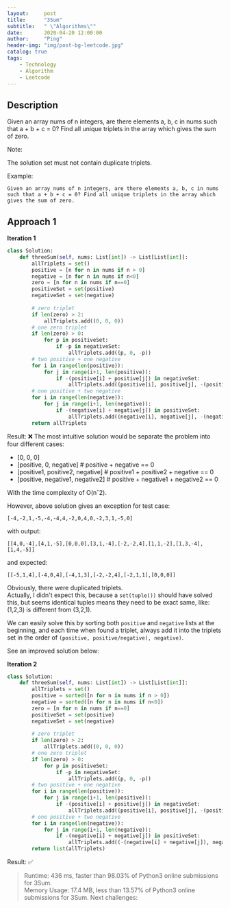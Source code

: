 ```yaml
---
layout:     post
title:      "3Sum"
subtitle:   " \"Algorithms\""
date:       2020-04-20 12:00:00
author:     "Ping"
header-img: "img/post-bg-leetcode.jpg"
catalog: true
tags:
    - Technology
    - Algorithm
    - Leetcode
---
```


## Description
Given an array nums of n integers, are there elements a, b, c in nums such that a + b + c = 0? Find all unique triplets in the array which gives the sum of zero.

Note:

The solution set must not contain duplicate triplets.

Example:

```
Given an array nums of n integers, are there elements a, b, c in nums such that a + b + c = 0? Find all unique triplets in the array which gives the sum of zero.
```


## Approach 1

__Iteration 1__
```python
class Solution:
    def threeSum(self, nums: List[int]) -> List[List[int]]:
        allTriplets = set()
        positive = [n for n in nums if n > 0]
        negative = [n for n in nums if n<0]
        zero = [n for n in nums if n==0]
        positiveSet = set(positive)
        negativeSet = set(negative)
        
        # zero triplet
        if len(zero) > 2:
            allTriplets.add((0, 0, 0))
        # one zero triplet
        if len(zero) > 0:
            for p in positiveSet:
                if -p in negativeSet:
                    allTriplets.add((p, 0, -p))
        # two positive + one negative
        for i in range(len(positive)):
            for j in range(i+1, len(positive)):
                if -(positive[i] + positive[j]) in negativeSet:
                    allTriplets.add((positive[i], positive[j], -(positive[i] + positive[j])))
        # one positive + two negative
        for i in range(len(negative)):
            for j in range(i+1, len(negative)):
                if -(negative[i] + negative[j]) in positiveSet:
                    allTriplets.add((negative[i], negative[j], -(negative[i] + negative[j])))
        return allTriplets          
```
Result: ❌
The most intuitive solution would be separate the problem into four different cases:
* [0, 0, 0]
* [positive, 0, negative] # positive + negative == 0
* [positive1, positive2, negative] # positive1 + positive2 + negative == 0
* [positive, negative1, negative2] # positive + negative1 + negative2 == 0

With the time complexity of O(nˆ2).

However, above solution gives an exception for test case:  
```         
[-4,-2,1,-5,-4,-4,4,-2,0,4,0,-2,3,1,-5,0]       
```
with output: 
```
[[4,0,-4],[4,1,-5],[0,0,0],[3,1,-4],[-2,-2,4],[1,1,-2],[1,3,-4],[1,4,-5]]   
```
and expected: 
```
[[-5,1,4],[-4,0,4],[-4,1,3],[-2,-2,4],[-2,1,1],[0,0,0]]
```
Obviously, there were duplicated triplets.  
Actually, I didn't expect this, because a `set(tuple())` should have solved this, but seems identical tuples means they need to be exact same, like:
(1,2,3) is different from (3,2,1).  

 We can easily solve this by sorting both `positive` and `negative` lists at the beginning, and each time when found a triplet, always add it into the triplets set in the order of `(positive, positive/negative), negative)`.     
 
 See an improved solution below:

__Iteration 2__   
```python
class Solution:
    def threeSum(self, nums: List[int]) -> List[List[int]]:
        allTriplets = set()
        positive = sorted([n for n in nums if n > 0])
        negative = sorted([n for n in nums if n<0])
        zero = [n for n in nums if n==0]
        positiveSet = set(positive)
        negativeSet = set(negative)
        
        # zero triplet
        if len(zero) > 2:
            allTriplets.add((0, 0, 0))
        # one zero triplet
        if len(zero) > 0:
            for p in positiveSet:
                if -p in negativeSet:
                    allTriplets.add((p, 0, -p))
        # two positive + one negative
        for i in range(len(positive)):
            for j in range(i+1, len(positive)):
                if -(positive[i] + positive[j]) in negativeSet:
                    allTriplets.add((positive[i], positive[j], -(positive[i] + positive[j])))
        # one positive + two negative
        for i in range(len(negative)):
            for j in range(i+1, len(negative)):
                if -(negative[i] + negative[j]) in positiveSet:
                    allTriplets.add((-(negative[i] + negative[j]), negative[i], negative[j]))
        return list(allTriplets)          
```
Result:  ✅
> Runtime: 436 ms, faster than 98.03% of Python3 online submissions for 3Sum.   
Memory Usage: 17.4 MB, less than 13.57% of Python3 online submissions for 3Sum.
Next challenges:

